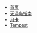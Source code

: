 <!-- docs/pages/_sidebar.md -->

* [首页](/)
* [天泽岛指南](pages/g1)
* [月卡](pages/月卡.md)
* [Tempest](pages/tempest)